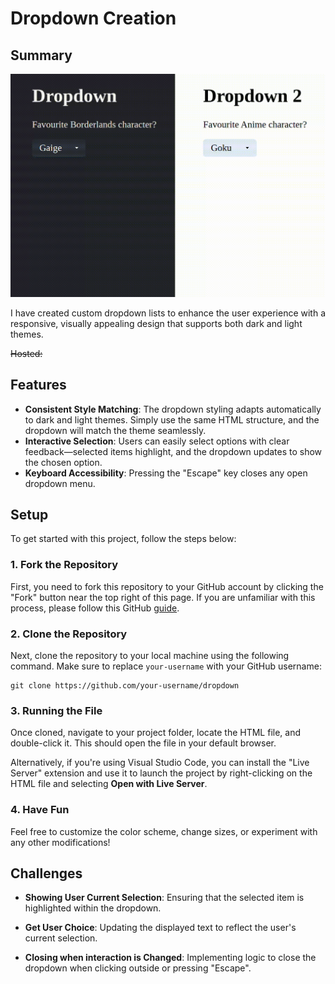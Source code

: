 # Dropdown Creation

## Summary

![Dropdown Creation](./demo.gif)

I have created custom dropdown lists to enhance the user experience with a responsive, visually appealing design that supports both dark and light themes.

<del>Hosted:

## Features

- **Consistent Style Matching**: The dropdown styling adapts automatically to dark and light themes. Simply use the same HTML structure, and the dropdown will match the theme seamlessly.
 - **Interactive Selection**: Users can easily select options with clear feedback—selected items highlight, and the dropdown updates to show the chosen option.
 - **Keyboard Accessibility**: Pressing the "Escape" key closes any open dropdown menu.

## Setup

To get started with this project, follow the steps below:

### 1. Fork the Repository

First, you need to fork this repository to your GitHub account by clicking the "Fork" button near the top right of this page. If you are unfamiliar with this process, please follow this GitHub [guide](https://docs.github.com/en/pull-requests/collaborating-with-pull-requests/working-with-forks/fork-a-repo).

### 2. Clone the Repository

Next, clone the repository to your local machine using the following command. Make sure to replace `your-username` with your GitHub username:

```
git clone https://github.com/your-username/dropdown
```

### 3. Running the File

Once cloned, navigate to your project folder, locate the HTML file, and double-click it. This should open the file in your default browser.

Alternatively, if you're using Visual Studio Code, you can install the "Live Server" extension and use it to launch the project by right-clicking on the HTML file and selecting **Open with Live Server**.

### 4. Have Fun

Feel free to customize the color scheme, change sizes, or experiment with any other modifications!

## Challenges

- **Showing User Current Selection**: Ensuring that the selected item is highlighted within the dropdown.

- **Get User Choice**: Updating the displayed text to reflect the user's current selection.

- **Closing when interaction is Changed**: Implementing logic to close the dropdown when clicking outside or pressing "Escape".

